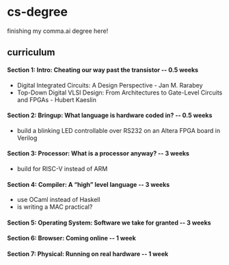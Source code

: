 # cs-degree
finishing my comma.ai degree here!

## curriculum
#### Section 1: Intro: Cheating our way past the transistor -- 0.5 weeks
- Digital Integrated Circuits: A Design Perspective - Jan M. Rarabey
- Top-Down Digital VLSI Design: From Architectures to Gate-Level Circuits and FPGAs - Hubert Kaeslin

#### Section 2: Bringup: What language is hardware coded in? -- 0.5 weeks
- build a blinking LED controllable over RS232 on an Altera FPGA board in Verilog

#### Section 3: Processor: What is a processor anyway? -- 3 weeks
- build for RISC-V instead of ARM

#### Section 4: Compiler: A “high” level language -- 3 weeks
- use OCaml instead of Haskell
- is writing a MAC practical?

#### Section 5: Operating System: Software we take for granted -- 3 weeks
#### Section 6: Browser: Coming online -- 1 week
#### Section 7: Physical: Running on real hardware -- 1 week
